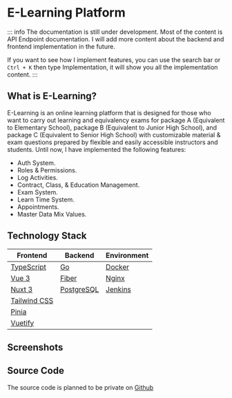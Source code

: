 # E-Learning Platform

::: info
The documentation is still under development. Most of the content is API Endpoint documentation. I will add more content about the backend and frontend implementation in the future.

If you want to see how I implement features, you can use the search bar or `Ctrl + K` then type Implementation, it will show you all the implementation content.
:::

## What is E-Learning?

E-Learning is an online learning platform that is designed for those who want to carry out learning and equivalency exams for package A (Equivalent to Elementary School), package B (Equivalent to Junior High School), and package C (Equivalent to Senior High School) with customizable material & exam questions prepared by flexible and easily accessible instructors and students. Until now, I have implemented the following features:
- Auth System.
- Roles & Permissions.
- Log Activities.
- Contract, Class, & Education Management.
- Exam System.
- Learn Time System.
- Appointments.
- Master Data Mix Values.

<!-- <div class="brand-tip">
  Just want to see the portfolio look like? Visit <a href="https://<<DOMAIN_URL>>">live demo</a>.
</div> -->

## Technology Stack

| Frontend | Backend | Environment |
| --- | --- | --- |
| [TypeScript](https://www.typescriptlang.org/) | [Go](https://golang.org/) | [Docker](https://www.docker.com/) |
| [Vue 3](https://v3.vuejs.org/) | [Fiber](https://gofiber.io/) | [Nginx](https://www.nginx.com/) |
| [Nuxt 3](https://nuxt.com/) | [PostgreSQL](https://www.postgresql.org/) | [Jenkins](https://www.jenkins.io/) |
| [Tailwind CSS](https://tailwindcss.com/) | | |
| [Pinia](https://pinia.vuejs.org/) | | |
| [Vuetify](https://vuetifyjs.com/) | | |


<!-- ### Frontend
- [TypeScript](https://www.typescriptlang.org/)
- [Vue 3](https://v3.vuejs.org/)
- [Nuxt 3](https://nuxt.com/)
- [Tailwind CSS](https://tailwindcss.com/)
- [Pinia](https://pinia.vuejs.org/)
- [Vuetify](https://vuetifyjs.com/)

### Backend
- [Go](https://golang.org/)
- [Fiber](https://gofiber.io/)
- [PostgreSQL](https://www.postgresql.org/)

### Environment
- [Nginx](https://www.nginx.com/)
- [Docker](https://www.docker.com/)
- [Jenkins](https://www.jenkins.io/) -->

## Screenshots

## Source Code

The source code is planned to be private on [Github](https://github.com/nibroos/elearning-go.git)

